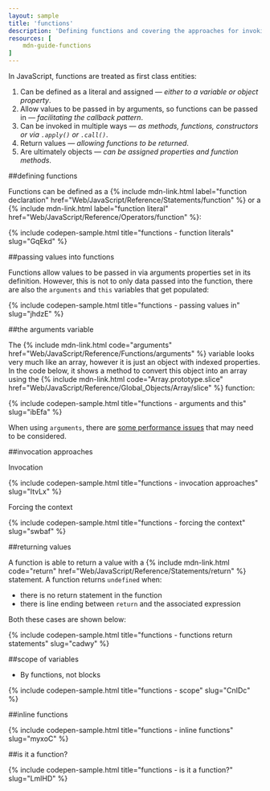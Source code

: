 ```yaml
---
layout: sample
title: 'functions'
description: 'Defining functions and covering the approaches for invoking them.'
resources: [
    mdn-guide-functions
]
---
```


In JavaScript, functions are treated as first class entities:

1. Can be defined as a literal and assigned &mdash; _either to a variable or object property_.
1. Allow values to be passed in by arguments, so functions can be passed in &mdash; _facilitating the callback pattern_.
1. Can be invoked in multiple ways &mdash; _as methods, functions, constructors or via `.apply()` or `.call()`_.
1. Return values &mdash; _allowing functions to be returned_.
1. Are ultimately objects &mdash; _can be assigned properties and function methods_.

##defining functions

Functions can be defined as a {% include mdn-link.html label="function declaration" href="Web/JavaScript/Reference/Statements/function" %} or a {% include mdn-link.html label="function literal" href="Web/JavaScript/Reference/Operators/function" %}:

{% include codepen-sample.html title="functions - function literals" slug="GqEkd" %}


##passing values into functions

Functions allow values to be passed in via arguments properties set in its definition.  However, this is not to only data passed into the function, there are also the `arguments` and `this` variables that get populated:

{% include codepen-sample.html title="functions - passing values in" slug="jhdzE" %}


##the arguments variable

The {% include mdn-link.html code="arguments" href="Web/JavaScript/Reference/Functions/arguments" %} variable looks very much like an array, however it is just an object with indexed properties.  In the code below, it shows a method to convert this object into an array using the {% include mdn-link.html code="Array.prototype.slice" href="Web/JavaScript/Reference/Global_Objects/Array/slice" %} function:

{% include codepen-sample.html title="functions - arguments and this" slug="ibEfa" %}

When using `arguments`, there are [some performance issues](https://github.com/petkaantonov/bluebird/wiki/Optimization-killers#3-managing-arguments) that may need to be considered.


##invocation approaches

Invocation

{% include codepen-sample.html title="functions - invocation approaches" slug="ItvLx" %}

Forcing the context

{% include codepen-sample.html title="functions - forcing the context" slug="swbaf" %}


##returning values

A function is able to return a value with a {% include mdn-link.html code="return" href="Web/JavaScript/Reference/Statements/return" %} statement. A function returns `undefined` when:

- there is no return statement in the function
- there is line ending between `return` and the associated expression

Both these cases are shown below:

{% include codepen-sample.html title="functions - functions return statements" slug="cadwy" %}


##scope of variables

- By functions, not blocks

{% include codepen-sample.html title="functions - scope" slug="CnIDc" %}


##inline functions

{% include codepen-sample.html title="functions - inline functions" slug="myxoC" %}


##is it a function?

{% include codepen-sample.html title="functions - is it a function?" slug="LmlHD" %}


